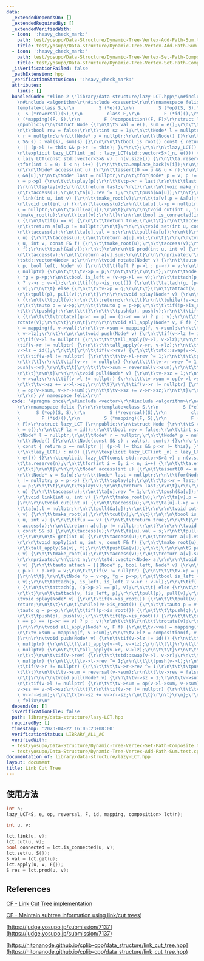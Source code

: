 ```yaml
---
data:
  _extendedDependsOn: []
  _extendedRequiredBy: []
  _extendedVerifiedWith:
  - icon: ':heavy_check_mark:'
    path: test/yosupo/Data-Structure/Dynamic-Tree-Vertex-Add-Path-Sum.test.cpp
    title: test/yosupo/Data-Structure/Dynamic-Tree-Vertex-Add-Path-Sum.test.cpp
  - icon: ':heavy_check_mark:'
    path: test/yosupo/Data-Structure/Dynamic-Tree-Vertex-Set-Path-Composite.test.cpp
    title: test/yosupo/Data-Structure/Dynamic-Tree-Vertex-Set-Path-Composite.test.cpp
  _isVerificationFailed: false
  _pathExtension: hpp
  _verificationStatusIcon: ':heavy_check_mark:'
  attributes:
    links: []
  bundledCode: "#line 2 \"library/data-structure/lazy-LCT.hpp\"\n#include <vector>\r\
    \n#include <algorithm>\r\n#include <cassert>\r\n\r\nnamespace felix {\r\n\r\n\
    template<class S,\r\n         S (*e)(),\r\n         S (*op)(S, S),\r\n       \
    \  S (*reversal)(S),\r\n         class F,\r\n         F (*id)(),\r\n         S\
    \ (*mapping)(F, S),\r\n         F (*composition)(F, F)>\r\nstruct lazy_LCT {\r\
    \npublic:\r\n\tstruct Node {\r\n\t\tS val = e(), sum = e();\r\n\t\tF lz = id();\r\
    \n\t\tbool rev = false;\r\n\t\tint sz = 1;\r\n\t\tNode* l = nullptr;\r\n\t\tNode*\
    \ r = nullptr;\r\n\t\tNode* p = nullptr;\r\n\r\n\t\tNode() {}\r\n\t\tNode(const\
    \ S& s) : val(s), sum(s) {}\r\n\r\n\t\tbool is_root() const { return p == nullptr\
    \ || (p->l != this && p->r != this); }\r\n\t};\r\n\r\n\tlazy_LCT() : n(0) {}\r\
    \n\texplicit lazy_LCT(int _n) : lazy_LCT(std::vector<S>(_n, e())) {}\r\n\texplicit\
    \ lazy_LCT(const std::vector<S>& v) : n(v.size()) {\r\n\t\ta.reserve(n);\r\n\t\
    \tfor(int i = 0; i < n; i++) {\r\n\t\t\ta.emplace_back(v[i]);\r\n\t\t}\r\n\t}\r\
    \n\r\n\tNode* access(int u) {\r\n\t\tassert(0 <= u && u < n);\r\n\t\tNode* v =\
    \ &a[u];\r\n\t\tNode* last = nullptr;\r\n\t\tfor(Node* p = v; p != nullptr; p\
    \ = p->p) {\r\n\t\t\tsplay(p);\r\n\t\t\tp->r = last;\r\n\t\t\tlast = p;\r\n\t\t\
    }\r\n\t\tsplay(v);\r\n\t\treturn last;\r\n\t}\r\n\r\n\tvoid make_root(int u) {\r\
    \n\t\taccess(u);\r\n\t\ta[u].rev ^= 1;\r\n\t\tpush(&a[u]);\r\n\t}\r\n\r\n\tvoid\
    \ link(int u, int v) {\r\n\t\tmake_root(v);\r\n\t\ta[v].p = &a[u];\r\n\t}\r\n\r\
    \n\tvoid cut(int u) {\r\n\t\taccess(u);\r\n\t\ta[u].l->p = nullptr;\r\n\t\ta[u].l\
    \ = nullptr;\r\n\t\tpull(&a[u]);\r\n\t}\r\n\r\n\tvoid cut(int u, int v) {\r\n\t\
    \tmake_root(u);\r\n\t\tcut(v);\r\n\t}\r\n\r\n\tbool is_connected(int u, int v)\
    \ {\r\n\t\tif(u == v) {\r\n\t\t\treturn true;\r\n\t\t}\r\n\t\taccess(u), access(v);\r\
    \n\t\treturn a[u].p != nullptr;\r\n\t}\r\n\r\n\tvoid set(int u, const S& s) {\r\
    \n\t\taccess(u);\r\n\t\ta[u].val = s;\r\n\t\tpull(&a[u]);\r\n\t}\r\n\r\n\tS get(int\
    \ u) {\r\n\t\taccess(u);\r\n\t\treturn a[u].val;\r\n\t}\r\n\r\n\tvoid apply(int\
    \ u, int v, const F& f) {\r\n\t\tmake_root(u);\r\n\t\taccess(v);\r\n\t\tall_apply(&a[v],\
    \ f);\r\n\t\tpush(&a[v]);\r\n\t}\r\n\r\n\tS prod(int u, int v) {\r\n\t\tmake_root(u);\r\
    \n\t\taccess(v);\r\n\t\treturn a[v].sum;\r\n\t}\r\n\r\nprivate:\r\n\tint n;\r\n\
    \tstd::vector<Node> a;\r\n\r\n\tvoid rotate(Node* v) {\r\n\t\tauto attach = [](Node*\
    \ p, bool left, Node* v) {\r\n\t\t\t(left ? p->l : p->r) = v;\r\n\t\t\tif(v !=\
    \ nullptr) {\r\n\t\t\t\tv->p = p;\r\n\t\t\t}\r\n\t\t};\r\n\t\tNode *p = v->p,\
    \ *g = p->p;\r\n\t\tbool is_left = (v->p->l == v);\r\n\t\tattach(p, is_left, is_left\
    \ ? v->r : v->l);\r\n\t\tif(!p->is_root()) {\r\n\t\t\tattach(g, (p->p->l == p),\
    \ v);\r\n\t\t} else {\r\n\t\t\tv->p = g;\r\n\t\t}\r\n\t\tattach(v, !is_left, p);\r\
    \n\t\tpull(p), pull(v);\r\n\t}\r\n\r\n\tvoid splay(Node* v) {\r\n\t\tif(v->is_root())\
    \ {\r\n\t\t\tpull(v);\r\n\t\t\treturn;\r\n\t\t}\r\n\t\twhile(!v->is_root()) {\r\
    \n\t\t\tauto p = v->p;\r\n\t\t\tauto g = p->p;\r\n\t\t\tif(!p->is_root()) {\r\n\
    \t\t\t\tpush(g);\r\n\t\t\t}\r\n\t\t\tpush(p), push(v);\r\n\t\t\tif(!p->is_root())\
    \ {\r\n\t\t\t\trotate((g->r == p) == (p->r == v) ? p : v);\r\n\t\t\t}\r\n\t\t\t\
    rotate(v);\r\n\t\t}\r\n\t}\r\n\r\n\tvoid all_apply(Node* v, F f) {\r\n\t\tv->val\
    \ = mapping(f, v->val);\r\n\t\tv->sum = mapping(f, v->sum);\r\n\t\tv->lz = composition(f,\
    \ v->lz);\r\n\t}\r\n\r\n\tvoid push(Node* v) {\r\n\t\tif(v->lz != id()) {\r\n\t\
    \t\tif(v->l != nullptr) {\r\n\t\t\t\tall_apply(v->l, v->lz);\r\n\t\t\t}\r\n\t\t\
    \tif(v->r != nullptr) {\r\n\t\t\t\tall_apply(v->r, v->lz);\r\n\t\t\t}\r\n\t\t\t\
    v->lz = id();\r\n\t\t}\r\n\t\tif(v->rev) {\r\n\t\t\tstd::swap(v->l, v->r);\r\n\
    \t\t\tif(v->l != nullptr) {\r\n\t\t\t\tv->l->rev ^= 1;\r\n\t\t\t\tpush(v->l);\r\
    \n\t\t\t}\r\n\t\t\tif(v->r != nullptr) {\r\n\t\t\t\tv->r->rev ^= 1;\r\n\t\t\t\t\
    push(v->r);\r\n\t\t\t}\r\n\t\t\tv->sum = reversal(v->sum);\r\n\t\t\tv->rev = false;\r\
    \n\t\t}\r\n\t}\r\n\r\n\tvoid pull(Node* v) {\r\n\t\tv->sz = 1;\r\n\t\tv->sum =\
    \ v->val;\r\n\t\tif(v->l != nullptr) {\r\n\t\t\tv->sum = op(v->l->sum, v->sum);\r\
    \n\t\t\tv->sz += v->l->sz;\r\n\t\t}\r\n\t\tif(v->r != nullptr) {\r\n\t\t\tv->sum\
    \ = op(v->sum, v->r->sum);\r\n\t\t\tv->sz += v->r->sz;\r\n\t\t}\r\n\t}\r\n};\r\
    \n\r\n} // namespace felix\r\n"
  code: "#pragma once\r\n#include <vector>\r\n#include <algorithm>\r\n#include <cassert>\r\
    \n\r\nnamespace felix {\r\n\r\ntemplate<class S,\r\n         S (*e)(),\r\n   \
    \      S (*op)(S, S),\r\n         S (*reversal)(S),\r\n         class F,\r\n \
    \        F (*id)(),\r\n         S (*mapping)(F, S),\r\n         F (*composition)(F,\
    \ F)>\r\nstruct lazy_LCT {\r\npublic:\r\n\tstruct Node {\r\n\t\tS val = e(), sum\
    \ = e();\r\n\t\tF lz = id();\r\n\t\tbool rev = false;\r\n\t\tint sz = 1;\r\n\t\
    \tNode* l = nullptr;\r\n\t\tNode* r = nullptr;\r\n\t\tNode* p = nullptr;\r\n\r\
    \n\t\tNode() {}\r\n\t\tNode(const S& s) : val(s), sum(s) {}\r\n\r\n\t\tbool is_root()\
    \ const { return p == nullptr || (p->l != this && p->r != this); }\r\n\t};\r\n\
    \r\n\tlazy_LCT() : n(0) {}\r\n\texplicit lazy_LCT(int _n) : lazy_LCT(std::vector<S>(_n,\
    \ e())) {}\r\n\texplicit lazy_LCT(const std::vector<S>& v) : n(v.size()) {\r\n\
    \t\ta.reserve(n);\r\n\t\tfor(int i = 0; i < n; i++) {\r\n\t\t\ta.emplace_back(v[i]);\r\
    \n\t\t}\r\n\t}\r\n\r\n\tNode* access(int u) {\r\n\t\tassert(0 <= u && u < n);\r\
    \n\t\tNode* v = &a[u];\r\n\t\tNode* last = nullptr;\r\n\t\tfor(Node* p = v; p\
    \ != nullptr; p = p->p) {\r\n\t\t\tsplay(p);\r\n\t\t\tp->r = last;\r\n\t\t\tlast\
    \ = p;\r\n\t\t}\r\n\t\tsplay(v);\r\n\t\treturn last;\r\n\t}\r\n\r\n\tvoid make_root(int\
    \ u) {\r\n\t\taccess(u);\r\n\t\ta[u].rev ^= 1;\r\n\t\tpush(&a[u]);\r\n\t}\r\n\r\
    \n\tvoid link(int u, int v) {\r\n\t\tmake_root(v);\r\n\t\ta[v].p = &a[u];\r\n\t\
    }\r\n\r\n\tvoid cut(int u) {\r\n\t\taccess(u);\r\n\t\ta[u].l->p = nullptr;\r\n\
    \t\ta[u].l = nullptr;\r\n\t\tpull(&a[u]);\r\n\t}\r\n\r\n\tvoid cut(int u, int\
    \ v) {\r\n\t\tmake_root(u);\r\n\t\tcut(v);\r\n\t}\r\n\r\n\tbool is_connected(int\
    \ u, int v) {\r\n\t\tif(u == v) {\r\n\t\t\treturn true;\r\n\t\t}\r\n\t\taccess(u),\
    \ access(v);\r\n\t\treturn a[u].p != nullptr;\r\n\t}\r\n\r\n\tvoid set(int u,\
    \ const S& s) {\r\n\t\taccess(u);\r\n\t\ta[u].val = s;\r\n\t\tpull(&a[u]);\r\n\
    \t}\r\n\r\n\tS get(int u) {\r\n\t\taccess(u);\r\n\t\treturn a[u].val;\r\n\t}\r\
    \n\r\n\tvoid apply(int u, int v, const F& f) {\r\n\t\tmake_root(u);\r\n\t\taccess(v);\r\
    \n\t\tall_apply(&a[v], f);\r\n\t\tpush(&a[v]);\r\n\t}\r\n\r\n\tS prod(int u, int\
    \ v) {\r\n\t\tmake_root(u);\r\n\t\taccess(v);\r\n\t\treturn a[v].sum;\r\n\t}\r\
    \n\r\nprivate:\r\n\tint n;\r\n\tstd::vector<Node> a;\r\n\r\n\tvoid rotate(Node*\
    \ v) {\r\n\t\tauto attach = [](Node* p, bool left, Node* v) {\r\n\t\t\t(left ?\
    \ p->l : p->r) = v;\r\n\t\t\tif(v != nullptr) {\r\n\t\t\t\tv->p = p;\r\n\t\t\t\
    }\r\n\t\t};\r\n\t\tNode *p = v->p, *g = p->p;\r\n\t\tbool is_left = (v->p->l ==\
    \ v);\r\n\t\tattach(p, is_left, is_left ? v->r : v->l);\r\n\t\tif(!p->is_root())\
    \ {\r\n\t\t\tattach(g, (p->p->l == p), v);\r\n\t\t} else {\r\n\t\t\tv->p = g;\r\
    \n\t\t}\r\n\t\tattach(v, !is_left, p);\r\n\t\tpull(p), pull(v);\r\n\t}\r\n\r\n\
    \tvoid splay(Node* v) {\r\n\t\tif(v->is_root()) {\r\n\t\t\tpull(v);\r\n\t\t\t\
    return;\r\n\t\t}\r\n\t\twhile(!v->is_root()) {\r\n\t\t\tauto p = v->p;\r\n\t\t\
    \tauto g = p->p;\r\n\t\t\tif(!p->is_root()) {\r\n\t\t\t\tpush(g);\r\n\t\t\t}\r\
    \n\t\t\tpush(p), push(v);\r\n\t\t\tif(!p->is_root()) {\r\n\t\t\t\trotate((g->r\
    \ == p) == (p->r == v) ? p : v);\r\n\t\t\t}\r\n\t\t\trotate(v);\r\n\t\t}\r\n\t\
    }\r\n\r\n\tvoid all_apply(Node* v, F f) {\r\n\t\tv->val = mapping(f, v->val);\r\
    \n\t\tv->sum = mapping(f, v->sum);\r\n\t\tv->lz = composition(f, v->lz);\r\n\t\
    }\r\n\r\n\tvoid push(Node* v) {\r\n\t\tif(v->lz != id()) {\r\n\t\t\tif(v->l !=\
    \ nullptr) {\r\n\t\t\t\tall_apply(v->l, v->lz);\r\n\t\t\t}\r\n\t\t\tif(v->r !=\
    \ nullptr) {\r\n\t\t\t\tall_apply(v->r, v->lz);\r\n\t\t\t}\r\n\t\t\tv->lz = id();\r\
    \n\t\t}\r\n\t\tif(v->rev) {\r\n\t\t\tstd::swap(v->l, v->r);\r\n\t\t\tif(v->l !=\
    \ nullptr) {\r\n\t\t\t\tv->l->rev ^= 1;\r\n\t\t\t\tpush(v->l);\r\n\t\t\t}\r\n\t\
    \t\tif(v->r != nullptr) {\r\n\t\t\t\tv->r->rev ^= 1;\r\n\t\t\t\tpush(v->r);\r\n\
    \t\t\t}\r\n\t\t\tv->sum = reversal(v->sum);\r\n\t\t\tv->rev = false;\r\n\t\t}\r\
    \n\t}\r\n\r\n\tvoid pull(Node* v) {\r\n\t\tv->sz = 1;\r\n\t\tv->sum = v->val;\r\
    \n\t\tif(v->l != nullptr) {\r\n\t\t\tv->sum = op(v->l->sum, v->sum);\r\n\t\t\t\
    v->sz += v->l->sz;\r\n\t\t}\r\n\t\tif(v->r != nullptr) {\r\n\t\t\tv->sum = op(v->sum,\
    \ v->r->sum);\r\n\t\t\tv->sz += v->r->sz;\r\n\t\t}\r\n\t}\r\n};\r\n\r\n} // namespace\
    \ felix\r\n"
  dependsOn: []
  isVerificationFile: false
  path: library/data-structure/lazy-LCT.hpp
  requiredBy: []
  timestamp: '2023-04-22 16:05:23+08:00'
  verificationStatus: LIBRARY_ALL_AC
  verifiedWith:
  - test/yosupo/Data-Structure/Dynamic-Tree-Vertex-Set-Path-Composite.test.cpp
  - test/yosupo/Data-Structure/Dynamic-Tree-Vertex-Add-Path-Sum.test.cpp
documentation_of: library/data-structure/lazy-LCT.hpp
layout: document
title: Link Cut Tree
---
```


## 使用方法
```cpp
int n;
lazy_LCT<S, e, op, reversal, F, id, mapping, composition> lct(n);

int u, v;

lct.link(u, v);
lct.cut(u, v);
bool connected = lct.is_connected(u, v);
lct.set(u, S{});
S val = lct.get(u);
lct.apply(u, v, F{});
S res = lct.prod(u, v);
```

## References
[CF - Link Cut Tree implementation](https://codeforces.com/blog/entry/75885)

[CF - Maintain subtree information using link/cut trees](https://codeforces.com/blog/entry/67637))

[https://judge.yosupo.jp/submission/7137](https://judge.yosupo.jp/submission/7137)

[https://hitonanode.github.io/cplib-cpp/data_structure/link_cut_tree.hpp](https://hitonanode.github.io/cplib-cpp/data_structure/link_cut_tree.hpp)